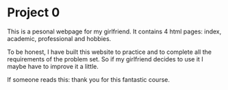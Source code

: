 # Project 0

This is a pesonal webpage for my girlfriend. It contains 4 html pages: index, academic, professional and hobbies.

To be honest, I have built this website to practice and to complete all the requirements of the problem set. So if my girlfriend decides to use it I maybe have to improve it a little.

If someone reads this: thank you for this fantastic course.